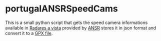 # portugalANSRSpeedCams

This is a small python script that gets the speed camera informations available in [Radares a vista](https://radaresavista.pt/) provided by [ANSR](http://www.ansr.pt/) stores it in json format and convert it to a [GPX file](https://en.wikipedia.org/wiki/GPS_Exchange_Format).